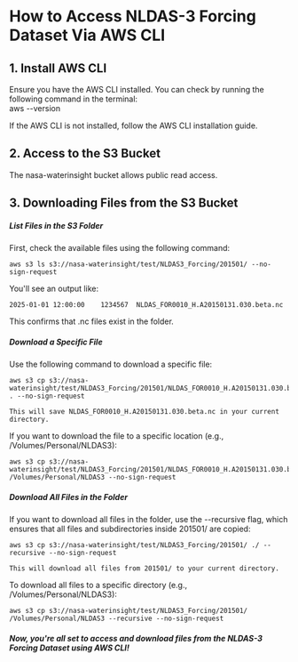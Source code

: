 # How to Access NLDAS-3 Forcing Dataset Via AWS CLI

## 1. Install AWS CLI  
Ensure you have the AWS CLI installed. You can check by running the following command in the terminal:  
aws --version

If the AWS CLI is not installed, follow the AWS CLI installation guide.

## 2. Access to the S3 Bucket

The nasa-waterinsight bucket allows public read access.

## 3. Downloading Files from the S3 Bucket

##### List Files in the S3 Folder
First, check the available files using the following command:

    aws s3 ls s3://nasa-waterinsight/test/NLDAS3_Forcing/201501/ --no-sign-request

You'll see an output like:

    2025-01-01 12:00:00    1234567  NLDAS_FOR0010_H.A20150131.030.beta.nc
This confirms that .nc files exist in the folder.

##### Download a Specific File
Use the following command to download a specific file:

    aws s3 cp s3://nasa-waterinsight/test/NLDAS3_Forcing/201501/NLDAS_FOR0010_H.A20150131.030.beta.nc . --no-sign-request

    This will save NLDAS_FOR0010_H.A20150131.030.beta.nc in your current directory.

If you want to download the file to a specific location (e.g., /Volumes/Personal/NLDAS3):

    aws s3 cp s3://nasa-waterinsight/test/NLDAS3_Forcing/201501/NLDAS_FOR0010_H.A20150131.030.beta.nc /Volumes/Personal/NLDAS3 --no-sign-request

##### Download All Files in the Folder
If you want to download all files in the folder, use the --recursive flag, which ensures that all files and subdirectories inside 201501/ are copied:

    aws s3 cp s3://nasa-waterinsight/test/NLDAS3_Forcing/201501/ ./ --recursive --no-sign-request

    This will download all files from 201501/ to your current directory.

To download all files to a specific directory (e.g., /Volumes/Personal/NLDAS3):

    aws s3 cp s3://nasa-waterinsight/test/NLDAS3_Forcing/201501/ /Volumes/Personal/NLDAS3 --recursive --no-sign-request

##### Now, you're all set to access and download files from the NLDAS-3 Forcing Dataset using AWS CLI!
